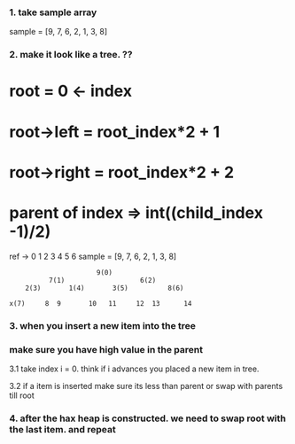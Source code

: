 ### 1. take sample array
sample = [9, 7, 6, 2, 1, 3, 8]
### 2. make it look like a tree. ??

# root = 0  <- index
# root->left = root_index*2 + 1
# root->right = root_index*2 + 2
# parent of index => int((child_index -1)/2)

   ref -> 0  1  2  3  4  5  6
sample = [9, 7, 6, 2, 1, 3, 8]

                          9(0)
              7(1)                   6(2)
        2(3)       1(4)       3(5)          8(6)

    x(7)     8  9       10   11     12  13      14  

### 3. when you insert a new item into the tree 
###    make sure you have high value in the parent

3.1 take index i = 0. think if i advances you placed a new item in tree.

3.2 if a item is inserted make sure its less than parent or swap with parents till root

### 4. after the hax heap is constructed. we need to swap root with the last item. and repeat
